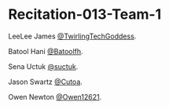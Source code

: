 # Recitation-013-Team-1
LeeLee James [@TwirlingTechGoddess](https://github.com/twirlingtechgoddess "LeeLee's Profile").

Batool Hani [@Batoolfh](https://github.com/Batoolfh "Batool's Profile").

Sena Uctuk [@suctuk](https://github.com/suctuk "Sena's Profile").

Jason Swartz [@Cutoa](https://github.com/Cutoa "Jason's Profile").

Owen Newton [@Owen12621](https://github.com/Owen12621 "Owen's Profile").

